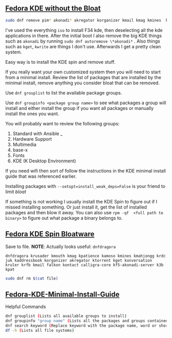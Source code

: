 ##  [Fedora KDE without the Bloat](https://www.reddit.com/r/Fedora/comments/p0q0ya/fedora_kde_without_the_bloat/)

```bash
sudo dnf remove pim* akonadi* akregator korganizer kmail kmag kmines  kmousetool kmouth kpat kruler kamoso krdc krfb ktnef kaddressbook  konversation kf5-akonadi-server mariadb mariadb-backup mariadb-common
```

I've used the everything `iso` to install F34 kde, then deselecting all  the kde applications in there. After the initial boot I also remove the  big KDE things such as `akonadi` by running `sudo dnf autoremove \*akonadi*` . Also things such as `kget`, `kwrite` are things I don't use. Afterwards I get a pretty clean system.

Easy way is to install the KDE spin and remove stuff.

If you really want your own customized system then you will need to start  from a minimal install.  Review the list of packages that are installed  by the minimal install, remove anything you consider bloat that can be  removed.

Use `dnf grouplist` to list the available package groups.

Use `dnf groupinfo <package group name>` to see what packages a group will install and either install the group if you want all packages or  manually install the ones you want.

You will probably want to review the following groups:

1. Standard with Ansible _ 
2. Hardware Support
3. Multimedia
4. base-x
5. Fonts
6. KDE (K Desktop Environment)

If you need wifi then sort of follow the instructions in the KDE minimal install guide that was referenced earlier.

Installing packages with `--setopt=install_weak_deps=False` is your friend to limit *bloat*

If something is not working I usually install the KDE Spin to figure out  if I missed installing something.  Or just install it, get the list of  installed packages and then blow it away.  You can also use `rpm -qf  <full path to binary>` to figure out what package a binary belongs to.

## [Fedora KDE Spin Bloatware](https://www.reddit.com/r/Fedora/comments/ymvi6l/fedora_kde_spin_bloatware/)

Save to file. **NOTE**: Actually looks useful: `dnfdragora`

```
dnfdragora krusader kmouth kmag kpatience kamoso kmines kmahjongg krdc juk kaddressbook korganizer akregator ktorrent kget konversation kruler krfb kmail falkon kontact calligra-core kf5-akonadi-server k3b kpat
```



```bash
sudo dnf rm $(cat file)
```

## [Fedora-KDE-Minimal-Install-Guide](https://www.reddit.com/r/Fedora/comments/p0q0ya/fedora_kde_without_the_bloat/)

Helpful Commands

```bash
dnf grouplist (Lists all available groups to install)
dnf groupinfo "group name" (Lists all the packages and groups contained within a group. Replace group name with the actual group name)
dnf search keyword (Replace keyword with the package name, word or short phrase to search for. This is used to find packages in dnf)
df -h (Lists all file systems)
```
